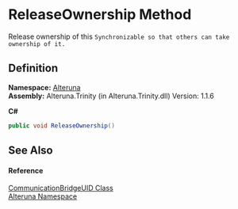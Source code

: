 # ReleaseOwnership Method


Release ownership of this `Synchronizable so that others can take ownership of it.`



## Definition
**Namespace:** <a href="N_Alteruna">Alteruna</a>  
**Assembly:** Alteruna.Trinity (in Alteruna.Trinity.dll) Version: 1.1.6

**C#**
``` C#
public void ReleaseOwnership()
```



## See Also


#### Reference
<a href="T_Alteruna_CommunicationBridgeUID">CommunicationBridgeUID Class</a>  
<a href="N_Alteruna">Alteruna Namespace</a>  
